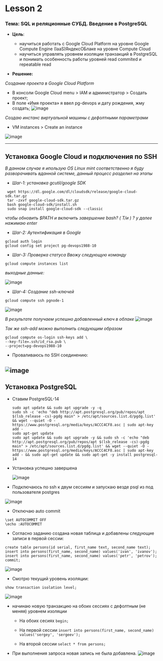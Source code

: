 # Lesson 2
### Тема: SQL и реляционные СУБД. Введение в PostgreSQL
* __Цель__:
    * научиться работать с Google Cloud Platform на уровне Google Compute Engine (IaaS)ЯндексОБлаке на уровне Compute Cloud
    * научиться управлять уровнем изоляции транзакций в PostgreSQL и понимать особенность работы уровней read commited и repeatable read

* __Решение:__


 _Создание проекта в Google Cloud Platform_
  *    В консоли Google Cloud menu > IAM и администратор > Создать проект;
  *    В поле «Имя проекта» я ввел pg-devops и дату рождения, жму создать;
![image](https://user-images.githubusercontent.com/85208391/197787063-a6b31e59-ec8c-4f84-afd2-3c3124d40a90.png)

_Создаю инстанс виртуальной машины с дефолтными параметрами_
  * VM instances > Create an instance

   ![image](https://user-images.githubusercontent.com/85208391/197797886-41b9cbfb-6482-4e46-9d26-842c6fcd290d.png)

___
## Установка Google Cloud и подключения по SSH
_В данном случае я ипользую OS Linux mint соответственно я буду разворачивать  вданной системе, данный процесс разделил на этапы_

- _Шаг-1: установка gcutil/google SDK_
```
 wget https://dl.google.com/dl/cloudsdk/release/google-cloud-sdk.tar.gz
 tar -zxvf google-cloud-sdk.tar.gz
 bash google-cloud-sdk/install.sh
 sudo snap install google-cloud-sdk --classic
```
_чтобы обновить $PATH и включить завершение bash? ( Т/и ) ? у
далее нажимаю enter_

- _Шаг-2: Аутентификация в Google_
```
gcloud auth login 
gcloud config set project pg-devops1988-10
```
- _Шаг-3: Проверка статуса_
_Ввожу следующую команду_
```
gcloud compute instances list
```
_выходные данные:_

![image](https://user-images.githubusercontent.com/85208391/197828060-be5dd53c-563c-4b9f-a0a4-df7af81cd584.png)

- _Шаг-4: Создание ssh-ключей_
```
gcloud compute ssh pgnode-1
```
![image](https://user-images.githubusercontent.com/85208391/197829735-ce18c323-03bd-446f-b664-6bdfbd40b7ce.png)

_В результате получаем успешно добавленный ключ в облаке_
![image](https://user-images.githubusercontent.com/85208391/197832445-cb9b0d8d-9f25-4e32-bc66-14b42f646bf8.png)

_Так же ssh-add можно выполнить следующим образом_
```
gcloud compute os-login ssh-keys add \
--key-file=.ssh/id_rsa.pub \
--project=pg-devops1988-10
```
- Проваливаюсь по SSH соединению:

![image](https://user-images.githubusercontent.com/85208391/197837031-af6add55-d063-4781-90e1-970469566a0d.png)
---
## Установка PostgreSQL
- Ставим PostgreSQL-14
  ```
  sudo apt update && sudo apt upgrade -y -q
  sudo sh -c 'echo "deb http://apt.postgresql.org/pub/repos/apt $(lsb_release -cs)-pgdg main" > /etc/apt/sources.list.d/pgdg.list' && wget --quiet -O - https://www.postgresql.org/media/keys/ACCC4CF8.asc | sudo apt-key add -
  sudo apt-get update
  sudo apt update && sudo apt upgrade -y && sudo sh -c 'echo "deb http://apt.postgresql.org/pub/repos/apt $(lsb_release -cs)-pgdg main" > /etc/apt/sources.list.d/pgdg.list' && wget --quiet -O - https://www.postgresql.org/media/keys/ACCC4CF8.asc | sudo apt-key add - && sudo apt-get update && sudo apt-get -y install postgresql-14
  ```
- Установка успешно завершена

  ![image](https://user-images.githubusercontent.com/85208391/197893150-3954412e-6089-487d-a311-c9e5f609115c.png)

-  Подключаюсь по ssh к двум сессиям и запускаю везде psql из под пользователя postgres

  ![image](https://user-images.githubusercontent.com/85208391/197894257-ea6e9fce-356b-4a19-b030-be7fe48326b6.png)

- Отключаю auto commit
```
\set AUTOCOMMIT OFF
\echo :AUTOCOMMIT
```
- Согласно заданию создана новая таблица и добавлены следующие записи в первой сессии:
```
create table persons(id serial, first_name text, second_name text); 
insert into persons(first_name, second_name) values('ivan', 'ivanov'); 
insert into persons(first_name, second_name) values('petr', 'petrov'); 
commit;
```


![image](https://user-images.githubusercontent.com/85208391/197896629-e8df8556-bc18-4e51-84b1-230e18bd7b4f.png)


- Смотрю текущий уровень изоляции:
```
show transaction isolation level;
```
![image](https://user-images.githubusercontent.com/85208391/197898565-ecbb1e51-2f7a-4d86-a733-0386a5d674ad.png)

* начинаю новую транзакцию на обоих сессиях с дефолтным (не меняя) уровнем изоляции
   * На обоих сесиях
    ``` begin; ``` 
   
    * На первой сессии
    ``` insert into persons(first_name, second_name) values('sergey', 'sergeev'); ```
    * На второй сессии
    ``` select * from persons; ```
* При выполнения запроса новая запись не была добавлена.
 ![image](https://user-images.githubusercontent.com/85208391/197907638-c3d91757-b345-4c43-bbe6-64811435bcc3.png)


